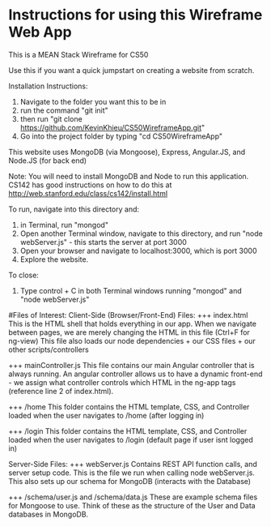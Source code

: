 # Instructions for using this Wireframe Web App
This is a MEAN Stack Wireframe for CS50

Use this if you want a quick jumpstart on creating a website from scratch.

Installation Instructions:
1. Navigate to the folder you want this to be in
2. run the command "git init"
3. then run "git clone https://github.com/KevinKhieu/CS50WireframeApp.git"
4. Go into the project folder by typing "cd CS50WireframeApp" 

This website uses MongoDB (via Mongoose), Express, Angular.JS, and Node.JS (for back end)

Note: You will need to install MongoDB and Node to run this application. CS142 has good instructions on how to do this at http://web.stanford.edu/class/cs142/install.html

To run, navigate into this directory and:
1. in Terminal, run "mongod"
2. Open another Terminal window, navigate to this directory, and run "node webServer.js" - this starts the server at port 3000
3. Open your browser and navigate to localhost:3000, which is port 3000
4. Explore the website.

To close:
1. Type control + C in both Terminal windows running "mongod" and "node webServer.js"

#Files of Interest:
Client-Side (Browser/Front-End) Files:
+++ index.html
This is the HTML shell that holds everything in our app. When we navigate between pages, we are merely changing the HTML in this file (Ctrl+F for ng-view)
This file also loads our node dependencies + our CSS files + our other scripts/controllers

+++ mainController.js
This file contains our main Angular controller that is always running. An angular controller allows us to have a dynamic front-end - we assign what controller controls which HTML in the ng-app tags (reference line 2 of index.html).

+++ /home
This folder contains the HTML template, CSS, and Controller loaded when the user navigates to /home (after logging in)

+++ /login
This folder contains the HTML template, CSS, and Controller loaded when the user navigates to /login (default page if user isnt logged in)

Server-Side Files:
+++ webServer.js
Contains REST API function calls, and server setup code. This is the file we run when calling node webServer.js.
This also sets up our schema for MongoDB (interacts with the Database)

+++ /schema/user.js and /schema/data.js
These are example schema files for Mongoose to use. Think of these as the structure of the User and Data databases in MongoDB.
